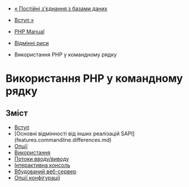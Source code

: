 - [« Постійні з'єднання з базами
даних](features.persistent-connections.md)
- [Вступ »](features.commandline.introduction.md)

- [PHP Manual](index.md)
- [Відмінні риси](features.md)
- Використання PHP у командному рядку

# Використання PHP у командному рядку

## Зміст

- [Вступ](features.commandline.introduction.md)
- [Основні відмінності від інших реалізацій
SAPI] (features.commandline.differences.md)
- [Опції](features.commandline.options.md)
- [Використання](features.commandline.usage.md)
- [Потоки вводу/виводу](features.commandline.io-streams.md)
- [Інтерактивна консоль](features.commandline.interactive.md)
- [Вбудований веб-сервер](features.commandline.webserver.md)
- [Опції конфігурації](features.commandline.ini.md)
